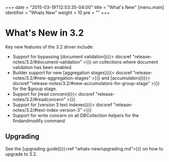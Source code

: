 +++
date = "2015-03-19T12:53:35-04:00"
title = "What's New"
[menu.main]
  identifier = "Whats New"
  weight = 10
  pre = "<i class='fa fa-cog'></i>"
+++

# What's New in 3.2

Key new features of the 3.2 driver include:

- Support for bypassing [document validation]({{< docsref "release-notes/3.2/#document-validation" >}}) on collections where document 
validation has been enabled. 
- Builder support for new [aggregation stages]({{< docsref "release-notes/3.2/#new-aggregation-stages" >}}) 
and [accumulators]({{< docsref "release-notes/3.2/#new-accumulators-for-group-stage" >}}) for the $group stage.
- Support for [read concern]({{< docsref "release-notes/3.2/#readconcern" >}}).
- Support for [version 3 text indexes]({{< docsref "release-notes/3.2/#text-index-version-3" >}})
- Support for write concern on all DBCollection helpers for the findandmodify command

## Upgrading

See the [upgrading guide]({{<ref "whats-new/upgrading.md">}}) on how to upgrade to 3.2.
